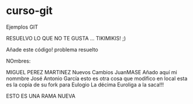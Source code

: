 # curso-git
Ejemplos GIT


RESUELVO LO QUE NO TE GUSTA ... TIKIMIKIS! ;)




Añade este código!
problema resuelto 





NOmbres:

MIGUEL PEREZ MARTINEZ
Nuevos Cambios JuanMASE
Añado aquí mi nommbre José Antonio García
esto es otra cosa que modifico en local
esta es la copia de su fork para Eulogio
La décima Euroliga a la saca!!!

ESTO ES UNA RAMA NUEVA